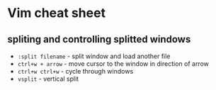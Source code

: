 # Vim cheat sheet

## spliting and controlling splitted windows

- ```:split filename``` - split window and load another file
- ```ctrl+w + arrow``` - move cursor to the window in direction of arrow
- ```ctrl+w ctrl+w``` - cycle through windows
- ```vsplit``` - vertical split
